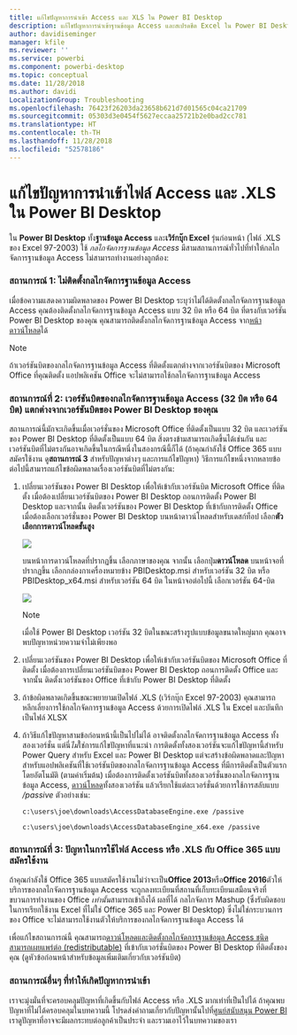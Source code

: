 ```yaml
---
title: แก้ไขปัญหาการนำเข้า Access และ XLS ใน Power BI Desktop
description: แก้ไขปัญหาการนำเข้าฐานข้อมูล Access และสเปรดชีต Excel ใน Power BI Desktop และ Power Query
author: davidiseminger
manager: kfile
ms.reviewer: ''
ms.service: powerbi
ms.component: powerbi-desktop
ms.topic: conceptual
ms.date: 11/28/2018
ms.author: davidi
LocalizationGroup: Troubleshooting
ms.openlocfilehash: 76423f26203da23658b621d7d01565c04ca21709
ms.sourcegitcommit: 05303d3e0454f5627eccaa25721b2e0bad2cc781
ms.translationtype: HT
ms.contentlocale: th-TH
ms.lasthandoff: 11/28/2018
ms.locfileid: "52578186"
---
```

# <a name="resolve-issues-importing-access-and-xls-files-in-power-bi-desktop"></a>แก้ไขปัญหาการนำเข้าไฟล์ Access และ .XLS ใน Power BI Desktop
ใน **Power BI Desktop** ทั้ง**ฐานข้อมูล Access** และ**เวิร์กบุ๊ก Excel** รุ่นก่อนหน้า (ไฟล์ .XLS ของ Excel 97-2003) ใช้ *กลไกจัดการฐานข้อมูล Access* มีสามสถานการณ์ทั่วไปที่ทำให้กลไกจัดการฐานข้อมูล Access ไม่สามารถทำงานอย่างถูกต้อง:

### <a name="situation-1-no-access-database-engine-installed"></a>สถานการณ์ 1: ไม่ติดตั้งกลไกจัดการฐานข้อมูล Access
เมื่อข้อความแสดงความผิดพลาดของ Power BI Desktop ระบุว่าไม่ได้ติดตั้งกลไกจัดการฐานข้อมูล Access คุณต้องติดตั้งกลไกจัดการฐานข้อมูล Access แบบ 32 บิต หรือ 64 บิต ที่ตรงกับเวอร์ชัน Power BI Desktop ของคุณ คุณสามารถติดตั้งกลไกจัดการฐานข้อมูล Access จาก[หน้าดาวน์โหลด](http://www.microsoft.com/download/details.aspx?id=13255)ได้

>[!NOTE]
>ถ้าเวอร์ชันบิตของกลไกจัดการฐานข้อมูล Access ที่ติดตั้งแตกต่างจากเวอร์ชันบิตของ Microsoft Office ที่คุณติดตั้ง แอปพลิเคชัน Office จะไม่สามารถใช้กลไกจัดการฐานข้อมูล Access

### <a name="situation-2-the-access-database-engine-bit-version-32-bit-or-64-bit-is-different-from-your-power-bi-desktop-bit-version"></a>สถานการณ์ที่ 2: เวอร์ชันบิตของกลไกจัดการฐานข้อมูล Access (32 บิต หรือ 64 บิต) แตกต่างจากเวอร์ชันบิตของ Power BI Desktop ของคุณ
สถานการณ์นี้มักจะเกิดขึ้นเมื่อเวอร์ชั่นของ Microsoft Office ที่ติดตั้งเป็นแบบ 32 บิต และเวอร์ชันของ Power BI Desktop ที่ติดตั้งเป็นแบบ 64 บิต สิ่งตรงข้ามสามารถเกิดขึ้นได้เช่นกัน และเวอร์ชันบิตที่ไม่ตรงกันอาจเกิดขึ้นในกรณีหนึ่งในสองกรณีนี้ก็ได้ (ถ้าคุณกำลังใช้ Office 365 แบบสมัครใช้งาน ดู**สถานการณ์ 3** สำหรับปัญหาต่างๆ และการแก้ไขปัญหา) วิธีการแก้ไขหนึ่งจากหลายข้อต่อไปนี้สามารถแก้ไขข้อผิดพลาดเรื่องเวอร์ชันบิตที่ไม่ตรงกัน:

1. เปลี่ยนเวอร์ชันของ Power BI Desktop เพื่อให้เข้ากับเวอร์ชันบิต Microsoft Office ที่ติดตั้ง เมื่อต้องเปลี่ยนเวอร์ชันบิตของ Power BI Desktop ถอนการติดตั้ง Power BI Desktop และจากนั้น ติดตั้งเวอร์ชันของ Power BI Desktop ที่เข้ากับการติดตั้ง Office เมื่อต้องเลือกเวอร์ชั่นของ Power BI Desktop บนหน้าดาวน์โหลดสำหรับเดสก์ท็อป เลือก**ตัวเลือกการดาวน์โหลดขั้นสูง**
   
   ![](media/desktop-access-database-errors/desktop-access-errors-1.png)
   
   บนหน้าการดาวน์โหลดที่ปรากฏขึ้น เลือกภาษาของคุณ จากนั้น เลือกปุ่ม**ดาวน์โหลด** บนหน้าจอที่ปรากฏขึ้น เลือกกล่องกาเครื่องหมายข้าง PBIDesktop.msi สำหรับเวอร์ชัน 32 บิต หรือ PBIDesktop_x64.msi สำหรับเวอร์ชัน 64 บิต ในหน้าจอต่อไปนี้ เลือกเวอร์ชัน 64-บิต
   
   ![](media/desktop-access-database-errors/desktop-access-errors-2.png)
   
   >[!NOTE]
   >เมื่อใช้ Power BI Desktop เวอร์ชัน 32 บิตในขณะสร้างรูปแบบข้อมูลขนาดใหญ่มาก คุณอาจพบปัญหาหน่วยความจำไม่เพียงพอ
2. เปลี่ยนเวอร์ชันของ Power BI Desktop เพื่อให้เข้ากับเวอร์ชันบิตของ Microsoft Office ที่ติดตั้ง เมื่อต้องการเปลี่ยนเวอร์ชันบิตของ Power BI Desktop ถอนการติดตั้ง Office และจากนั้น ติดตั้งเวอร์ชันของ Office ที่เข้ากับ Power BI Desktop ที่ติดตั้ง
3. ถ้าข้อผิดพลาดเกิดขึ้นขณะพยายามเปิดไฟล์ .XLS (เวิร์กบุ๊ก Excel 97-2003) คุณสามารถหลีกเลี่ยงการใช้กลไกจัดการฐานข้อมูล Access ด้วยการเปิดไฟล์ .XLS ใน Excel และบันทึกเป็นไฟล์ XLSX
4. ถ้าวิธีแก้ไขปัญหาสามข้อก่อนหน้านี้เป็นไปไม่ได้ อาจติดตั้งกลไกจัดการฐานข้อมูล Access ทั้งสองเวอร์ชั่น แต่นี่*ไม่*ใช่การแก้ไขปัญหาที่แนะนำ การติดตั้งทั้งสองเวอร์ชันจะแก้ไขปัญหานี้สำหรับ Power Query สำหรับ Excel และ Power BI Desktop แต่จะสร้างข้อผิดพลาดและปัญหาสำหรับแอปพลิเคชันที่ใช้เวอร์ชันบิตของกลไกจัดการฐานข้อมูล Access ที่มีการติดตั้งเป็นตัวแรกโดยอัตโนมัติ (ตามค่าเริ่มต้น) เมื่อต้องการติดตั้งเวอร์ชันบิตทั้งสองเวอร์ชั่นของกลไกจัดการฐานข้อมูล Access, [ดาวน์โหลด](http://www.microsoft.com/download/details.aspx?id=13255)ทั้งสองเวอร์ชัน แล้วเรียกใช้แต่ละเวอร์ชั่นด้วยการใช้การสลับแบบ */passive* ตัวอย่างเช่น:
   
       c:\users\joe\downloads\AccessDatabaseEngine.exe /passive
   
       c:\users\joe\downloads\AccessDatabaseEngine_x64.exe /passive

### <a name="situation-3-trouble-using-access-or-xls-files-with-an-office-365-subscription"></a>สถานการณ์ที่ 3: ปัญหาในการใช้ไฟล์ Access หรือ .XLS กับ Office 365 แบบสมัครใช้งาน
ถ้าคุณกำลังใช้ Office 365 แบบสมัครใช้งานไม่ว่าจะเป็น**Office 2013**หรือ**Office 2016**ตัวให้บริการของกลไกจัดการฐานข้อมูล Access จะถูกลงทะเบียนที่สถานที่เก็บทะเบียนเสมือนจริงที่ขบวนการทำงานของ Office *เท่านั้น*สามารถเข้าถึงได้ ผลที่ได้ กลไกจัดการ Mashup (ซึ่งรับผิดชอบในการเรียกใช้งาน Excel ที่ไม่ใช่ Office 365 และ Power BI Desktop) ซึ่งไม่ใช่กระบวนการของ Office จะไม่สามารถใช้งานตัวให้บริการของกลไกจัดการฐานข้อมูล Access ได้

เพื่อแก้ไขสถานการณ์นี้ คุณสามารถ[ดาวน์โหลดและติดตั้งกลไกจัดการฐานข้อมูล Access ชนิดสามารถเผยแพร่ต่อ (redistributable)](http://www.microsoft.com/download/details.aspx?id=13255) ที่เข้ากับเวอร์ชั่นบิตของ Power BI Desktop ที่ติดตั้งของคุณ (ดูหัวข้อก่อนหน้าสำหรับข้อมูลเพิ่มเติมเกี่ยวกับเวอร์ชันบิต)

### <a name="other-situations-that-cause-import-issues"></a>สถานการณ์อื่นๆ ที่ทำให้เกิดปัญหาการนำเข้า
เราจะมุ่งมั่นที่จะครอบคลุมปัญหาที่เกิดขึ้นกับไฟล์ Access หรือ .XLS มากเท่าที่เป็นไปได้ ถ้าคุณพบปัญหาที่ไม่ได้ครอบคลุมในบทความนี้ โปรดส่งคำถามเกี่ยวกับปัญหานั้นไปที่[ศูนย์สนับสนุน Power BI](https://powerbi.microsoft.com/support/) เราดูปัญหาที่อาจจะมีผลกระทบต่อลูกค้าเป็นประจำ และรวมเอาไว้ในบทความของเรา

